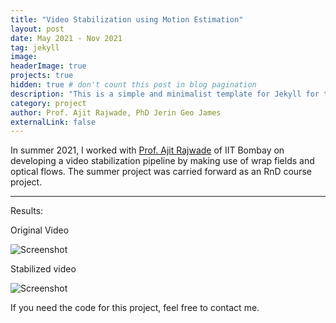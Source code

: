 ```yaml
---
title: "Video Stabilization using Motion Estimation"
layout: post
date: May 2021 - Nov 2021
tag: jekyll
image: 
headerImage: true
projects: true
hidden: true # don't count this post in blog pagination
description: "This is a simple and minimalist template for Jekyll for those who likes to eat noodles."
category: project
author: Prof. Ajit Rajwade, PhD Jerin Geo James 
externalLink: false
---
```



In summer 2021, I worked with [Prof. Ajit Rajwade](https://www.cse.iitb.ac.in/~ajitvr/) of IIT Bombay on developing a video stabilization pipeline by making use of wrap fields and optical flows. The summer project was carried forward as an RnD course project.

---
Results:

Original Video

![Screenshot](https://github.com/bhavnoormarok/me/blob/main/assets/images/original.gif)

Stabilized video

![Screenshot](https://github.com/bhavnoormarok/me/blob/main/assets/images/stabilized.gif)



If you need the code for this project, feel free to contact me. 
